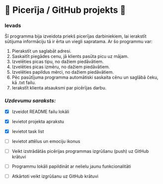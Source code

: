 # :pizza: Picerīja / GitHub projekts :pizza:

### Ievads

Šī programma bija izveidota priekš picerījas darbiniekiem, lai ierakstīt sūtijuma
informāciju tā ir ērta un viegli sapratama. Ar šo programmu var:

1.	Pierakstīt un saglabāt adresi.
2.	Saskaitīt piegādes cenu, jā klients pasūta picu uz mājam.
3.	Izvelēties picas tipu, no dažiem piedāvātiem.
4.	Izvelēties picas izmēru, no dažiem piedāvātiem.
5.	Izvelēties papildus mērci, no dažiem piedāvātiem.
6.	Pēc pasūtījuma programma automātiski saskaita cēnu un saglābā čeku, kā .txt failu.
7.	Ierakstīt klienta atsauksmi par picērījas darbu.

### *Uzdevumu saraksts:*
-  [x] Izveidot README failu lokāli
-  [x] Ievietot projekta aprakstu
-  [x] Ievietot task list
-  [ ] Ievietot attēlus un emociju ikonus
-  [ ] Veikt izstrādātās picērijas programmas izgrūšanu (push) uz GitHub krātuvi
-  [ ] Programmu lokāli papildināt ar nelielu jaunu funkcionalitāti
-  [ ] Atkārtoti veikt izgrūšanu uz GitHub krātuvi



